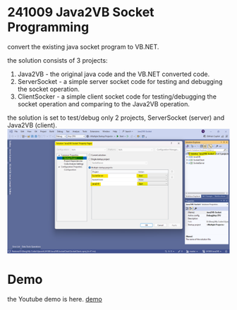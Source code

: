 # 241009 Java2VB Socket Programming
convert the existing java socket program to VB.NET.

the solution consists of 3 projects:
1. Java2VB - the original java code and the VB.NET converted code.
2. ServerSocket - a simple server socket code for testing and debugging the socket operation.
3. ClientSocker - a simple client socket code for testing/debugging the socket operation and comparing to the Java2VB operation.

the solution is set to test/debug only 2 projects, ServerSocket (server) and Java2VB (client).
![solution setting](./resources/solution_setting.png)

# Demo
the Youtube demo is here. [demo](https://youtu.be/m5slCPNo5Sw?si=wmceolwQk9jjEkDc)